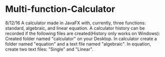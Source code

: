 # Multi-function-Calculator
8/12/16
A calculator made in JavaFX with, currently, three functions: standard, algebraic, and linear equation.
A calculator history can be recorded if the following files are created(History only works on Windows):
  Created folder named "calculator" on your Desktop.
    In calculator create a folder named "equation" and a text file named "algebraic".
      In equation, create two text files: "Single" and "Linear".
